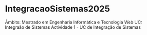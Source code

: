 # IntegracaoSistemas2025
Âmbito: Mestrado em Engenharia Informática e Tecnologia Web
UC: Integraão de Sistemas
Actividade 1 - UC de Integração de Sistemas


